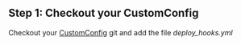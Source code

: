 <!-- usedin: [ _general/Partners/integration-with-weave-scope.md] -->


## Step 1: Checkout your CustomConfig

Checkout your [CustomConfig](http://help.cloud66.com/managing-your-stack/customconfig-git) git and add the file *deploy_hooks.yml* 

